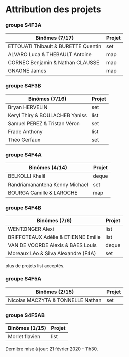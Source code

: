 # Attribution des projets

### groupe S4F3A

| Binômes (7/17)| Projet
|---|---
| ETTOUATI Thibault & BURETTE Quentin | set
| ALVARO Luca & THEBAULT Antoine | map
| CORNEC Benjamin & Nathan CLAUSSE | map
| GNAGNE James | map

### groupe S4F3B

| Binômes (7/16) | Projet
|---|---
| Bryan HERVELIN | set
| Keryl Thiry & BOULACHEB Yaniss | list
| Samuel PEREZ & Tristan Véron | set
| Frade Anthony | list
| Théo Gerfaux | set

### groupe S4F4A

| Binômes (4/14) | Projet
|---|---
| BELKOLLI Khalil | deque
| Randriamanantena Kenny Michael | set
| BOURGA Camille & LAROCHE | map

### groupe S4F4B

| Binômes (7/6) | Projet
|---|---
| WENTZINGER Alexi | list
| BRIFFOTEAUX Adélie & ETIENNE Emilie | list
| VAN DE VOORDE Alexis & BAES Louis | deque
| Moreaux Léo & Silva Alexandre (F4A) | set

plus de projets list acceptés.

### groupe S4F5A

| Binômes (2/15) | Projet
|---|---
| Nicolas MACZYTA & TONNELLE Nathan | set

### groupe S4F5AB

| Binômes (1/15) | Projet
|---|---
| Morlet flavien | list

Dernière mise à jour: 21 février 2020 - 11h30.
